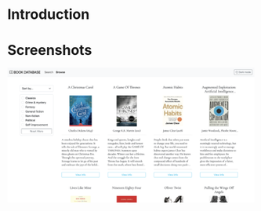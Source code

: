 # Introduction 

# Screenshots
![alt text](https://github.com/ben-oldham1/book-database/blob/master/screenshots/browsePage.png?raw=true)